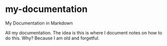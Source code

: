 # my-documentation
My Documentation in Markdown

All my documentation. The idea is this is where I document notes on how to do this. Why? Because I am old and forgetful.


